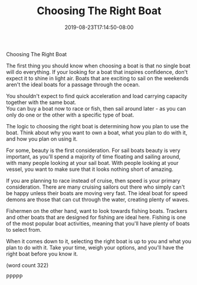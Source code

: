 ﻿---
title: "Choosing The Right Boat"
date: 2019-08-23T17:14:50-08:00
description: "Buying A Boat Tips for Web Success"
featured_image: "/images/Buying A Boat.jpg"
tags: ["Buying A Boat"]
---

Choosing The Right Boat

The first thing you should know when choosing a boat
is that no single boat will do everything.  If your
looking for a boat that inspires confidence, don't 
expect it to shine in light air.  Boats that are
exciting to sail on the weekends aren't the ideal boats
for a passage through the ocean.

You shouldn't expect to find quick acceleration and
load carrying capacity together with the same boat.  
You can buy a boat now to race or fish, then sail 
around later - as you can only do one or the other 
with a specific type of boat.

The logic to choosing the right boat is determining
how you plan to use the boat.  Think about why you
want to own a boat, what you plan to do with it, and
how you plan on using it.

For some, beauty is the first consideration.  For 
sail boats beauty is very important, as you'll 
spend a majority of time floating and sailing around, 
with many people looking at your sail boat.  With 
people looking at your vessel, you want to make sure
that it looks nothing short of amazing.

If you are planning to race instead of cruise, then
speed is your primary consideration.  There are 
many cruising sailors out there who simply can't be 
happy unless their boats are moving very fast.  The 
ideal boat for speed demons are those that can cut
through the water, creating plenty of waves.

Fishermen on the other hand, want to look towards
fishing boats.  Trackers and other boats that are
designed for fishing are ideal here.  Fishing is one
of the most popular boat activities, meaning that
you'll have plenty of boats to select from.

When it comes down to it, selecting the right boat
is up to you and what you plan to do with it.  Take
your time, weigh your options, and you'll have the
right boat before you know it.

(word count 322)

PPPPP
